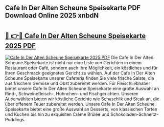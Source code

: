## Cafe In Der Alten Scheune Speisekarte PDF Download Online 2025 xnbdN

# <h2><a href="http://gca7w6.nevu.top/?p=Cafe+In+Der+Alten+Scheune+Speisekarte">🔗 👉🔴 Cafe In Der Alten Scheune Speisekarte 2025 PDF</a></h2>

[![Cafe In Der Alten Scheune Speisekarte 2025 PDF](https://i.imgur.com/dBaPXMq.png)](http://gca7w6.nevu.top/?p=Cafe+In+Der+Alten+Scheune+Speisekarte)
Die Cafe In Der Alten Scheune Speisekarte ist nicht nur eine Liste von Gerichten in einem Restaurant oder Café, sondern auch Ihre Möglichkeit, ein köstliches und für Ihren Geschmack geeignetes Gericht zu wählen. Auf der Cafe In Der Alten Scheune Speisekarte unserer Cafeteria finden Sie viele frische Salate, die aus frischem Gemüse und Obst zubereitet werden. Für Fleischliebhaber bietet unsere Cafe In Der Alten Scheune Speisekarte eine große Auswahl an Rind-, Schweinefleisch-, Hühnchen- und Fischgerichten. Unseren Auserwählten bieten wir köstliche Gerichte wie Schaschlik und Steak an, die über offenem Feuer zubereitet werden. Unsere Cafe In Der Alten Scheune Speisekarte bietet eine große Auswahl an Desserts, von klassischen Torten und Kuchen bis hin zu exquisiten Crème Brûlée und Schokoladen-Schneitz-Puddings.

